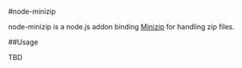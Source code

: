 #node-minizip

node-minizip is a node.js addon binding [Minizip](http://www.winimage.com/zLibDll/minizip.html) for handling zip files.

##Usage

TBD
